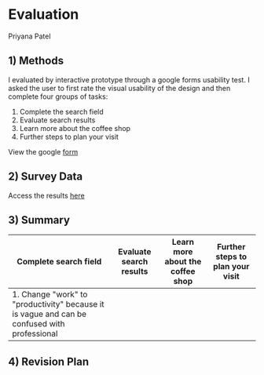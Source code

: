 # Evaluation
Priyana Patel 

## 1) Methods 
I evaluated by interactive prototype through a google forms usability test. I asked the user to first rate the visual usability of the design and then complete four groups of tasks:

1. Complete the search field 
2. Evaluate search results
3. Learn more about the coffee shop
4. Further steps to plan your visit 

View the google [form](https://forms.gle/tFAbvmP1CSYsTwoE8)

## 2) Survey Data

Access the results [here](https://docs.google.com/forms/d/1xhEGTocKypYC2htQe4nuqhywIgCx9NFWSBGlZj-Vlig/edit?usp=sharing)

## 3) Summary 

|Complete search field|Evaluate search results|Learn more about the coffee shop|Further steps to plan your visit|
|---|---|---|---|
|1. Change "work" to "productivity" because it is vague and can be confused with professional||||

## 4) Revision Plan 

